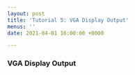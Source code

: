 ```yaml
---
layout: post
title: 'Tutorial 5: VGA Display Output'
menus: ''
date: 2021-04-01 16:00:00 +0000

---
```

### VGA Display Output